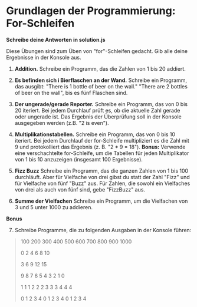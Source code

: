 # Grundlagen der Programmierung: For-Schleifen

**Schreibe deine Antworten in solution.js**

Diese Übungen sind zum Üben von "for"-Schleifen gedacht. Gib alle deine Ergebnisse in der Konsole aus.

1. **Addition.**
Schreibe ein Programm, das die Zahlen von 1 bis 20 addiert.

2. **Es befinden sich i Bierflaschen an der Wand.**
Schreibe ein Programm, das ausgibt: "There is 1 bottle of beer on the wall." "There are 2 bottles of beer on the wall", bis es fünf Flaschen sind.

3. **Der ungerade/gerade Reporter.**
Schreibe ein Programm, das von 0 bis 20 iteriert. Bei jedem Durchlauf prüft es, ob die aktuelle Zahl gerade oder ungerade ist. Das Ergebnis der Überprüfung soll in der Konsole ausgegeben werden (z.B. "2 is even").

4. **Multiplikationstabellen.**
Schreibe ein Programm, das von 0 bis 10 iteriert. Bei jedem Durchlauf der for-Schleife multipliziert es die Zahl mit 9 und protokolliert das Ergebnis (z. B. "2 * 9 = 18").
**Bonus:** Verwende eine verschachtelte for-Schleife, um die Tabellen für jeden Multiplikator von 1 bis 10 anzuzeigen (insgesamt 100 Ergebnisse).

5. **Fizz Buzz**
Schreibe ein Programm, das die ganzen Zahlen von 1 bis 100 durchläuft. Aber für Vielfache von drei gibst du statt der Zahl "Fizz" und für Vielfache von fünf "Buzz" aus. Für Zahlen, die sowohl ein Vielfaches von drei als auch von fünf sind, gebe "FizzBuzz" aus.

6. **Summe der Vielfachen**
Schreibe ein Programm, um die Vielfachen von 3 und 5 unter 1000 zu addieren.

**Bonus**

7. Schreibe Programme, die zu folgenden Ausgaben in der Konsole führen:
>100 200 300 400 500 600 700 800 900 1000
>
>0 2 4 6 8 10
>
>3 6 9 12 15
>
>9 8 7 6 5 4 3 2 1 0
>
>1 1 1 2 2 2 3 3 3 4 4 4
>
>0 1 2 3 4 0 1 2 3 4 0 1 2 3 4


